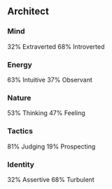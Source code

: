 ## Architect

### Mind
32% Extraverted
68% Introverted

### Energy
63% Intuitive
37% Observant

### Nature
53% Thinking
47% Feeling

### Tactics
81% Judging
19% Prospecting

### Identity
32% Assertive
68% Turbulent